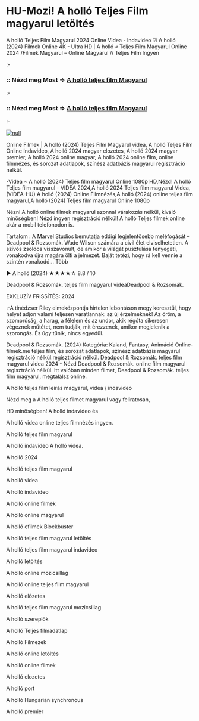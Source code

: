 # HU-Mozi! A holló Teljes Film magyarul letöltés



A holló Teljes Film Magyarul 2024 Online Videa - Indavideo ☑ A holló (2024) Filmek Online 4K - Ultra HD | A holló « Teljes Film Magyarul Online 2024 /Filmek Magyarul – Online Magyarul // Teljes Film Ingyen

:-

### :: Nézd meg Most => [A holló teljes film Magyarul](https://popcornflix-hd.org/hu/movie/957452/a-holl.html)

:-

### :: Nézd meg Most => [A holló teljes film Magyarul](https://popcornflix-hd.org/hu/movie/957452/a-holl.html)

:-

[![null](https://static.wixstatic.com/media/855a25_043b5abeb4ae4d35ac003198e7fe56ed~mv2.gif)](https://popcornflix-hd.org/hu/movie/957452/a-holl.html)

Online Filmek | A holló (2024) Teljes Film Magyarul videa, A holló Teljes Film Online Indavideo, A holló 2024 magyar elozetes, A holló 2024 magyar premier, A holló 2024 online magyar, A holló 2024 online film, online filmnézés, és sorozat adatlapok, színész adatbázis magyarul regisztráció nélkül.

-Videa ~ A holló (2024) Teljes film magyarul Online 1080p HD,Nézd! A holló Teljes film magyarul - VIDEA 2024,A holló 2024 Teljes film magyarul Videa,(VIDEA-HU) A holló (2024) Online Filmnézés,A holló (2024) online teljes film magyarul,A holló (2024) Teljes film magyarul Online 1080p

Nézni A holló online filmek magyarul azonnal várakozás nélkül, kiváló minőségben! Nézd ingyen regisztráció nélkül! A holló Teljes filmek online akár a mobil telefonodon is.

Tartalom : A Marvel Studios bemutatja eddigi legjelentősebb meléfogását – Deadpool & Rozsomák. Wade Wilson számára a civil élet elviselhetetlen. A szívós zsoldos visszavonult, de amikor a világát pusztulása fenyegeti, vonakodva újra magára ölti a jelmezét. Baját tetézi, hogy rá kell vennie a szintén vonakodó… Több

▶️ A holló (2024) ★★★★☆ 8.8 / 10

Deadpool & Rozsomák. teljes film magyarul videaDeadpool & Rozsomák.

EXKLUZÍV FRISSÍTÉS: 2024

:-A tinédzser Riley elmeközpontja hirtelen lebontáson megy keresztül, hogy helyet adjon valami teljesen váratlannak: az új érzelmeknek! Az öröm, a szomorúság, a harag, a félelem és az undor, akik régóta sikeresen végeznek műtétet, nem tudják, mit érezzenek, amikor megjelenik a szorongás. És úgy tűnik, nincs egyedül.

Deadpool & Rozsomák. (2024) Kategória: Kaland, Fantasy, Animáció Online-filmek.me teljes film, és sorozat adatlapok, színész adatbázis magyarul regisztráció nélkül.regisztráció nélkül. Deadpool & Rozsomák. teljes film magyarul videa 2024 - Nézd Deadpool & Rozsomák. online film magyarul regisztráció nélkül. Itt valóban minden filmet, Deadpool & Rozsomák. teljes film magyarul, megtalálsz online.

A holló teljes film leírás magyarul, videa / indavideo

Nézd meg a A holló teljes filmet magyarul vagy feliratosan, 

HD minőségben! A holló indavideo és 

A holló videa online teljes filmnézés ingyen. 

A holló teljes film magyarul 

A holló indavideo A holló videa.

A holló 2024

A holló teljes film magyarul

A holló videa

A holló indavideo

A holló online filmek

A holló online magyarul

A holló efilmek Blockbuster

A holló teljes film magyarul letöltés

A holló teljes film magyarul indavideo

A holló letöltés

A holló online mozicsillag

A holló online teljes film magyarul

A holló előzetes

A holló teljes film magyarul mozicsillag

A holló szereplők

A holló Teljes filmadatlap

A holló Filmezek

A holló online letöltés

A holló online filmek

A holló elozetes

A holló port

A holló Hungarian synchronous

A holló premier
